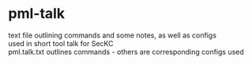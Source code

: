 # pml-talk
text file outlining commands and some notes, as well as configs  
used in short tool talk for SecKC  
pml.talk.txt outlines commands - others are corresponding configs used  

